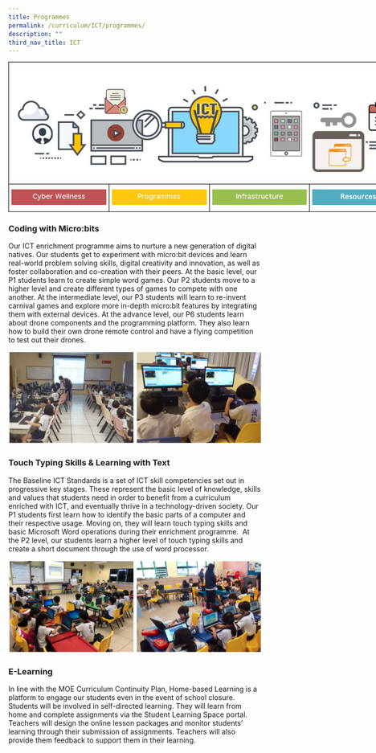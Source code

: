 ```yaml
---
title: Programmes
permalink: /curriculum/ICT/programmes/
description: ""
third_nav_title: ICT
---
```

<style type="text/css">
.tg  {border-collapse:collapse;border-spacing:0;margin:0px auto;}
.tg td{border-color:black;border-style:solid;border-width:1px;font-family:Arial, sans-serif;font-size:14px;
  overflow:hidden;padding:10px 5px;word-break:normal;}
.tg th{border-color:black;border-style:solid;border-width:1px;font-family:Arial, sans-serif;font-size:14px;
  font-weight:normal;overflow:hidden;padding:10px 5px;word-break:normal;}
.tg .tg-baqh{text-align:center;vertical-align:top}
.tg .tg-8d8j{text-align:center;vertical-align:bottom}
</style>
<table class="tg" style="undefined;table-layout: fixed; width: 800px">
<colgroup>
<col style="width: 200px">
<col style="width: 200px">
<col style="width: 200px">
<col style="width: 200px">
</colgroup>
<tbody>
  <tr>
    <td class="tg-8d8j" colspan="4"><img src="/images/ATS_ICT.jpeg" 
     style="width:100%"></td>
  </tr>
  <tr>
    <td class="tg-baqh"><a href = "/curriculum/ICT/cyber-wellness/" target = "_self"> 
          <img src="/images/CBW.jpeg" 
     style="width:100%"></a></td>
    <td class="tg-baqh"><a href = "/curriculum/ICT/programmes/" target = "_self"> 
          <img src="/images/Enrichment.jpeg" 
     style="width:100%"></a></td>
    <td class="tg-baqh"><a href = "/curriculum/ICT/infrastructure/" target = "_self"> 
          <img src="/images/Infrastructure.jpeg" 
     style="width:100%"></a></td>
    <td class="tg-baqh"><a href = "/curriculum/ICT/resources/" target = "_self"> 
          <img src="/images/FAQ.jpeg" 
     style="width:100%"></a></td>
  </tr>
</tbody>
</table>

### Coding with Micro:bits
Our ICT enrichment programme aims to nurture a new generation of digital natives. Our students get to experiment with micro:bit devices and learn real-world problem solving skills, digital creativity and innovation, as well as foster collaboration and co-creation with their peers. At the basic level, our P1 students learn to create simple word games. Our P2 students move to a higher level and create different types of games to compete with one another. At the intermediate level, our P3 students will learn to re-invent carnival games and explore more in-depth micro:bit features by integrating them with external devices. At the advance level, our P6 students learn about drone components and the programming platform. They also learn how to build their own drone remote control and have a flying competition to test out their drones.

![](/images/ictprog1.png)


### Touch Typing Skills & Learning with Text

The Baseline ICT Standards is a set of ICT skill competencies set out in progressive key stages. These represent the basic level of knowledge, skills and values that students need in order to benefit from a curriculum enriched with ICT, and eventually thrive in a technology-driven society. Our P1 students first learn how to identify the basic parts of a computer and their respective usage. Moving on, they will learn touch typing skills and basic Microsoft Word operations during their enrichment programme.  At the P2 level, our students learn a higher level of touch typing skills and create a short document through the use of word processor.


![](/images/ictprog2.png)



### E-Learning
In line with the MOE Curriculum Continuity Plan, Home-based Learning is a platform to engage our students even in the event of school closure. Students will be involved in self-directed learning. They will learn from home and complete assignments via the Student Learning Space portal. Teachers will design the online lesson packages and monitor students’ learning through their submission of assignments. Teachers will also provide them feedback to support them in their learning.